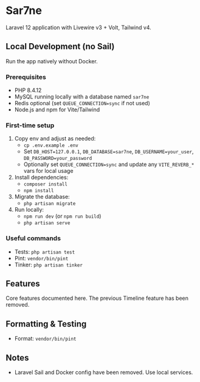 # Sar7ne

Laravel 12 application with Livewire v3 + Volt, Tailwind v4.

## Local Development (no Sail)

Run the app natively without Docker.

### Prerequisites
- PHP 8.4.12
- MySQL running locally with a database named `sar7ne`
- Redis optional (set `QUEUE_CONNECTION=sync` if not used)
- Node.js and npm for Vite/Tailwind

### First-time setup
1. Copy env and adjust as needed:
   - `cp .env.example .env`
   - Set `DB_HOST=127.0.0.1`, `DB_DATABASE=sar7ne`, `DB_USERNAME=your_user`, `DB_PASSWORD=your_password`
   - Optionally set `QUEUE_CONNECTION=sync` and update any `VITE_REVERB_*` vars for local usage
2. Install dependencies:
   - `composer install`
   - `npm install`
3. Migrate the database:
   - `php artisan migrate`
4. Run locally:
   - `npm run dev` (or `npm run build`)
   - `php artisan serve`

### Useful commands
- Tests: `php artisan test`
- Pint: `vendor/bin/pint`
- Tinker: `php artisan tinker`

## Features
Core features documented here. The previous Timeline feature has been removed.

## Formatting & Testing
- Format: `vendor/bin/pint`
 

## Notes
- Laravel Sail and Docker config have been removed. Use local services.
